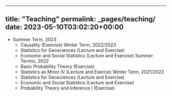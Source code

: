 
---
title: "Teaching"
permalink: _pages/teaching/
date: 2023-05-10T03:02:20+00:00
---


* Summer Term, 2023
    * Causality (Exercise)
Winter Term, 2022/2023
    * Statistics for Geosciences (Lecture and Exercise)
    * Economic and Social Statistics (Lecture and Exercise)
Summer Termin, 2022
    * Basic Probability Theory (Exercise)
    * Statistics as Minor IV (Lecture and Exercie)
Winter Term, 2021/2022
    * Statistics for Geosciences (Lecture and Exercise)
    * Economic and Social Statistics (Lecture and Exercise)
    * Probability Theory and Inference I (Exercise)